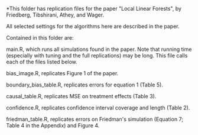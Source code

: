 *This folder has replication files for the paper "Local Linear Forests", by Friedberg, Tibshirani, Athey, and Wager.

All selected settings for the algorithms here are described in the paper.

Contained in this folder are:

main.R, which runs all simulations found in the paper. Note that running time
(especially with tuning and the full replications) may be long. This file calls each
of the files listed below.

bias_image.R, replicates Figure 1 of the paper.

boundary_bias_table.R, replicates errors for equation 1 (Table 5).

causal_table.R, replicates MSE on treatment effects (Table 3).

confidence.R, replicates confidence interval coverage and length (Table 2).

friedman_table.R, replicates errors on Friedman's simulation (Equation 7; Table 4 in the Appendix) and Figure 4.